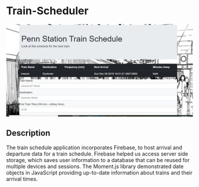 # Train-Scheduler

<img src="/assets/images/readme-image.JPG">

## Description
The train schedule application incorporates Firebase, to host arrival and departure data for a train schedule. Firebase helped us access server side storage, which saves user information to a database that can be reused for multiple devices and sessions. The Moment.js library demonstrated date objects in JavaScript providing up-to-date information about trains and their arrival times.
